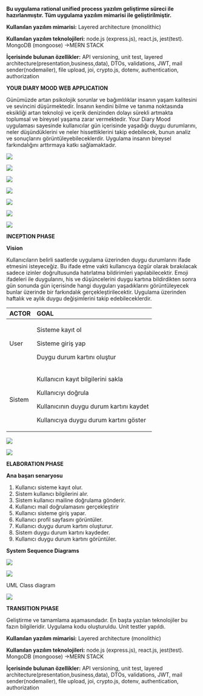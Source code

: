 **Bu uygulama rational unified process yazılım geliştirme süreci ile hazırlanmıştır. Tüm uygulama yazılım mimarisi ile geliştirilmiştir.**

**Kullanılan yazılım mimarisi:** Layered architecture (monolithic)

**Kullanılan yazılım teknolojileri:** node.js (express.js), react.js, jest(test). MongoDB (mongoose) →MERN STACK

**İçerisinde bulunan özellikler:** API versioning, unit test, layered architecture(presentation,business,data), DTOs, validations, JWT, mail sender(nodemailer), file upload, joi, crypto.js, dotenv, authentication, authorization


**YOUR DIARY MOOD WEB APPLICATION**

Günümüzde artan psikolojik sorunlar ve bağımlılıklar insanın yaşam kalitesini ve sevincini düşürmektedir. İnsanın kendini bilme ve tanıma noktasında eksikliği artan teknoloji ve içerik denizinden dolayı sürekli artmakta toplumsal ve bireysel yaşama zarar vermektedir. Your Diary Mood uygulaması sayesinde kullanıcılar gün içerisinde yaşadığı duygu durumlarını, neler düşündüklerini ve neler hissettiklerini takip edebilecek, bunun analiz ve sonuçlarını görüntüleyebileceklerdir. Uygulama insanın bireysel farkındalığını arttırmaya katkı sağlamaktadır.

![](./images/register.png)

![](./images/login.png)

![](./images/profile-1.png)

![](./images/profile-2.png)

![](./images/mobile-register.png)

![](./images/mobile-login.png)

![](./images/mobile-profile.png)

**INCEPTION PHASE** 

**Vision**

Kullanıcıların belirli saatlerde uygulama üzerinden duygu durumlarını ifade etmesini isteyeceğiz. Bu ifade etme vakti kullanıcıya özgür olarak bırakılacak sadece izinler doğrultusunda hatırlatma bildirimleri yapılabilecektir. Emoji ifadeleri ile duygularını, his ve düşüncelerini duygu kartına bildirdikten sonra gün sonunda gün içerisinde hangi duyguları yaşadıklarını görüntüleyecek bunlar üzerinde bir farkındalık gerçekleştirilecektir. Uygulama üzerinden haftalık ve aylık duygu değişimlerini takip edebileceklerdir.


|**ACTOR**|**GOAL**|
| :- | :- |
|User|<p>Sisteme kayıt ol</p><p>Sisteme giriş yap</p><p>Duygu durum kartını oluştur</p>|
|Sistem|<p>Kullanıcın kayıt bilgilerini sakla</p><p>Kullanıcıyı doğrula</p><p>Kullanıcının duygu durum kartını kaydet</p><p>Kullanıcıya duygu durum kartını göster</p>|


![](./images/Aspose.Words.9a3b1f86-47b0-41d9-b069-e55ca91e40ed.001.png)

![](./images/Aspose.Words.9a3b1f86-47b0-41d9-b069-e55ca91e40ed.002.png)


**ELABORATION PHASE**

**Ana başarı senaryosu**

1. Kullanıcı sisteme kayıt olur.
1. Sistem kullanıcı bilgilerini alır.
1. Sistem kullanıcı mailine doğrulama gönderir.
1. Kullanıcı mail doğrulamasını gerçekleştirir
1. Kullanıcı sisteme giriş yapar.
1. Kullanıcı profil sayfasını görüntüler.
1. Kullanıcı duygu durum kartını oluşturur.
1. Sistem duygu durum kartını kaydeder.
1. Kullanıcı duygu durum kartını görüntüler.


**System Sequence Diagrams**

![](./images/Aspose.Words.9a3b1f86-47b0-41d9-b069-e55ca91e40ed.003.png)

![](./images/Aspose.Words.9a3b1f86-47b0-41d9-b069-e55ca91e40ed.004.png)



UML Class diagram

![](./images/Aspose.Words.9a3b1f86-47b0-41d9-b069-e55ca91e40ed.005.png)






**TRANSITION PHASE**

Geliştirme ve tamamlama aşamasındadır. En başta yazılan teknolojiler bu fazın bilgileridir. Uygulama kodu oluşturuldu. Unit testler yapıldı.

**Kullanılan yazılım mimarisi:** Layered architecture (monolithic)

**Kullanılan yazılım teknolojileri:** node.js (express.js), react.js, jest(test). MongoDB (mongoose) →MERN STACK

**İçerisinde bulunan özellikler:** API versioning, unit test, layered architecture(presentation,business,data), DTOs, validations, JWT, mail sender(nodemailer), file upload, joi, crypto.js, dotenv, authentication, authorization







